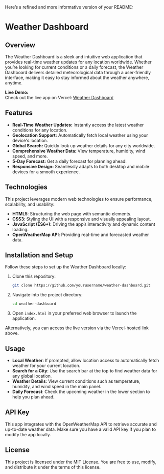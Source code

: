 Here’s a refined and more informative version of your README:

# Weather Dashboard

## Overview

The Weather Dashboard is a sleek and intuitive web application that provides real-time weather updates for any location worldwide. Whether you’re looking for current conditions or a daily forecast, the Weather Dashboard delivers detailed meteorological data through a user-friendly interface, making it easy to stay informed about the weather anywhere, anytime.

**Live Demo:**  
Check out the live app on Vercel: [Weather Dashboard](https://weather-dashboard-ten-pink.vercel.app/)

## Features

- **Real-Time Weather Updates:** Instantly access the latest weather conditions for any location.
- **Geolocation Support:** Automatically fetch local weather using your device's location.
- **Global Search:** Quickly look up weather details for any city worldwide.
- **Comprehensive Weather Data:** View temperature, humidity, wind speed, and more.
- **5-Day Forecast:** Get a daily forecast for planning ahead.
- **Responsive Design:** Seamlessly adapts to both desktop and mobile devices for a smooth experience.

## Technologies

This project leverages modern web technologies to ensure performance, scalability, and usability:

- **HTML5**: Structuring the web page with semantic elements.
- **CSS3**: Styling the UI with a responsive and visually appealing layout.
- **JavaScript (ES6+)**: Driving the app’s interactivity and dynamic content loading.
- **OpenWeatherMap API**: Providing real-time and forecasted weather data.

## Installation and Setup

Follow these steps to set up the Weather Dashboard locally:

1. Clone this repository:
   ```bash
   git clone https://github.com/yourusername/weather-dashboard.git
   ```
2. Navigate into the project directory:
   ```bash
   cd weather-dashboard
   ```
3. Open `index.html` in your preferred web browser to launch the application.

Alternatively, you can access the live version via the Vercel-hosted link above.

## Usage

- **Local Weather**: If prompted, allow location access to automatically fetch weather for your current location.
- **Search for a City**: Use the search bar at the top to find weather data for any global location.
- **Weather Details**: View current conditions such as temperature, humidity, and wind speed in the main panel.
- **Daily Forecast**: Check the upcoming weather in the lower section to help you plan ahead.

## API Key

This app integrates with the OpenWeatherMap API to retrieve accurate and up-to-date weather data. Make sure you have a valid API key if you plan to modify the app locally.

## License

This project is licensed under the MIT License. You are free to use, modify, and distribute it under the terms of this license.
